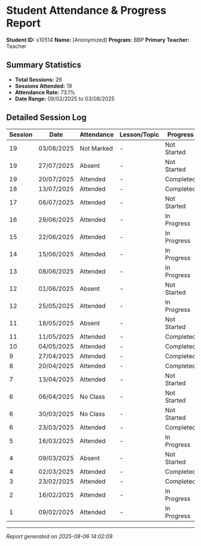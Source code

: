 # Student Attendance & Progress Report

**Student ID:** s10514
**Name:** [Anonymized]
**Program:** BBP
**Primary Teacher:** Teacher

## Summary Statistics
- **Total Sessions:** 26
- **Sessions Attended:** 19
- **Attendance Rate:** 73.1%
- **Date Range:** 09/02/2025 to 03/08/2025

## Detailed Session Log

| Session | Date | Attendance | Lesson/Topic | Progress |
|---------|------|------------|--------------|----------|
| 19 | 03/08/2025 | Not Marked | - | Not Started |
| 19 | 27/07/2025 | Absent | - | Not Started |
| 19 | 20/07/2025 | Attended | - | Completed |
| 18 | 13/07/2025 | Attended | - | Completed |
| 17 | 06/07/2025 | Attended | - | Not Started |
| 16 | 29/06/2025 | Attended | - | In Progress |
| 15 | 22/06/2025 | Attended | - | In Progress |
| 14 | 15/06/2025 | Attended | - | In Progress |
| 13 | 08/06/2025 | Attended | - | In Progress |
| 12 | 01/06/2025 | Absent | - | Not Started |
| 12 | 25/05/2025 | Attended | - | In Progress |
| 11 | 18/05/2025 | Absent | - | Not Started |
| 11 | 11/05/2025 | Attended | - | Completed |
| 10 | 04/05/2025 | Attended | - | Completed |
| 9 | 27/04/2025 | Attended | - | Completed |
| 8 | 20/04/2025 | Attended | - | Completed |
| 7 | 13/04/2025 | Attended | - | Not Started |
| 6 | 06/04/2025 | No Class | - | Not Started |
| 6 | 30/03/2025 | No Class | - | Not Started |
| 6 | 23/03/2025 | Attended | - | Completed |
| 5 | 16/03/2025 | Attended | - | In Progress |
| 4 | 09/03/2025 | Absent | - | Not Started |
| 4 | 02/03/2025 | Attended | - | Completed |
| 3 | 23/02/2025 | Attended | - | Completed |
| 2 | 16/02/2025 | Attended | - | In Progress |
| 1 | 09/02/2025 | Attended | - | In Progress |

---
*Report generated on 2025-08-06 14:02:09*